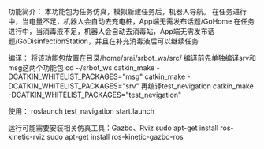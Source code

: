 功能简介：
本功能包为任务仿真，模拟新建任务后，机器人导航。
在任务进行中，当电量不足，机器人会自动去充电桩，App端无需发布话题/GoHome
在任务进行中，当消毒液不足，机器人会自动去消毒站，App端无需发布话题/GoDisinfectionStation，并且在补充消毒液后可以继续任务

编译：
将该功能包放置在目录/home/srai/srbot_ws/src/
编译前先单独编译srv和msg这两个功能包
cd ~/srbot_ws
catkin_make -DCATKIN_WHITELIST_PACKAGES="msg"
catkin_make -DCATKIN_WHITELIST_PACKAGES="srv"
再编译test_nevigation
catkin_make -DCATKIN_WHITELIST_PACKAGES="test_nevigation"

使用：
roslaunch test_navigation start.launch


运行可能需要安装相关仿真工具：Gazbo、Rviz
sudo apt-get install ros-kinetic-rviz
sudo apt-get install ros-kinetic-gazbo-ros


